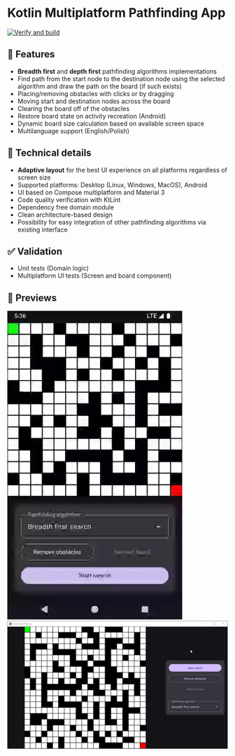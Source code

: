 # Kotlin Multiplatform Pathfinding App

[![Verify and build](https://github.com/Tymek313/pathfinding-multiplatform/actions/workflows/build-with-verification.yml/badge.svg?branch=master)](https://github.com/Tymek313/pathfinding-multiplatform/actions/workflows/build-with-verification.yml)

## 🎯 Features

- __Breadth first__ and __depth first__ pathfinding algorithms implementations
- Find path from the start node to the destination node using the selected algorithm and draw the path on the board (if
  such exists)
- Placing/removing obstacles with clicks or by dragging
- Moving start and destination nodes across the board
- Clearing the board off of the obstacles
- Restore board state on activity recreation (Android)
- Dynamic board size calculation based on available screen space
- Multilanguage support (English/Polish)

## 🔬 Technical details

- __Adaptive layout__ for the best UI experience on all platforms regardless of screen size
- Supported platforms: Desktop (Linux, Windows, MacOS), Android
- UI based on Compose multiplatform and Material 3
- Code quality verification with KtLint
- Dependency free domain module
- Clean architecture-based design
- Possibility for easy integration of other pathfinding algorithms via existing interface

## ✅ Validation

* Unit tests (Domain logic)
* Multiplatform UI tests (Screen and board component)

## 👀 Previews

![android](https://github.com/Tymek313/pathfinding-multiplatform/blob/master/preview/android.gif)
![desktop](https://github.com/Tymek313/pathfinding-multiplatform/blob/master/preview/desktop.gif)